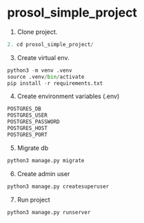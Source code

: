 # prosol_simple_project

1. Clone project.
~~~python
2. cd prosol_simple_project/
~~~

3. Create virtual env.
~~~python
python3 -m venv .venv
source .venv/bin/activate
pip install -r requirements.txt
~~~
4. Create environment variables (.env)
~~~python
POSTGRES_DB
POSTGRES_USER
POSTGRES_PASSWORD
POSTGRES_HOST
POSTGRES_PORT
~~~

5. Migrate db
~~~python
python3 manage.py migrate
~~~
6. Create admin user
~~~python
python3 manage.py createsuperuser
~~~
7. Run project
~~~python
python3 manage.py runserver
~~~
